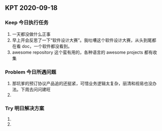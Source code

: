 ## KPT 2020-09-18

### Keep 今日执行任务
1. 一天都没做什么正事
2. 早上开会反思了一下“软件设计大赛”。我吐嘈这个软件设计大赛，从头到尾都在看 doc，一个软件都没看到。
3. awesome repository 这个蛮有用的，各种语言的 awesome projects 都有收集

### Problem 今日所遇问题
1. 那坑爹的预订协议产品追的还挺紧，可惜业务逻辑太复杂，丽清和视易也没办法。下周去问问建旺
2. 

### Try 明日解决方案
1. 
2. 